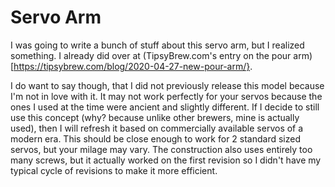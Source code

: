 # Servo Arm

I was going to write a bunch of stuff about this servo arm, but I realized something. I already did over at (TipsyBrew.com's entry on the pour arm)[https://tipsybrew.com/blog/2020-04-27-new-pour-arm/}.

I do want to say though, that I did not previously release this model because I'm not in love with it. It may not work perfectly for your servos because the ones I used at the time were ancient and slightly different. If I decide to still use this concept (why? because unlike other brewers, mine is actually used), then I will refresh it based on commercially available servos of a modern era. This should be close enough to work for 2 standard sized servos, but your milage may vary. The construction also uses entirely too many screws, but it actually worked on the first revision so I didn't have my typical cycle of revisions to make it more efficient.
